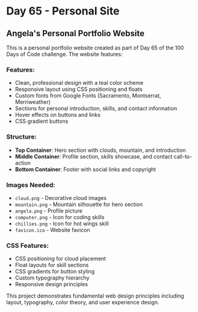 # Day 65 - Personal Site

## Angela's Personal Portfolio Website

This is a personal portfolio website created as part of Day 65 of the 100 Days of Code challenge. The website features:

### Features:
- Clean, professional design with a teal color scheme
- Responsive layout using CSS positioning and floats
- Custom fonts from Google Fonts (Sacramento, Montserrat, Merriweather)
- Sections for personal introduction, skills, and contact information
- Hover effects on buttons and links
- CSS gradient buttons

### Structure:
- **Top Container**: Hero section with clouds, mountain, and introduction
- **Middle Container**: Profile section, skills showcase, and contact call-to-action
- **Bottom Container**: Footer with social links and copyright

### Images Needed:
- `cloud.png` - Decorative cloud images
- `mountain.png` - Mountain silhouette for hero section
- `angela.png` - Profile picture
- `computer.png` - Icon for coding skills
- `chillies.png` - Icon for hot wings skill
- `favicon.ico` - Website favicon

### CSS Features:
- CSS positioning for cloud placement
- Float layouts for skill sections
- CSS gradients for button styling
- Custom typography hierarchy
- Responsive design principles

This project demonstrates fundamental web design principles including layout, typography, color theory, and user experience design.
